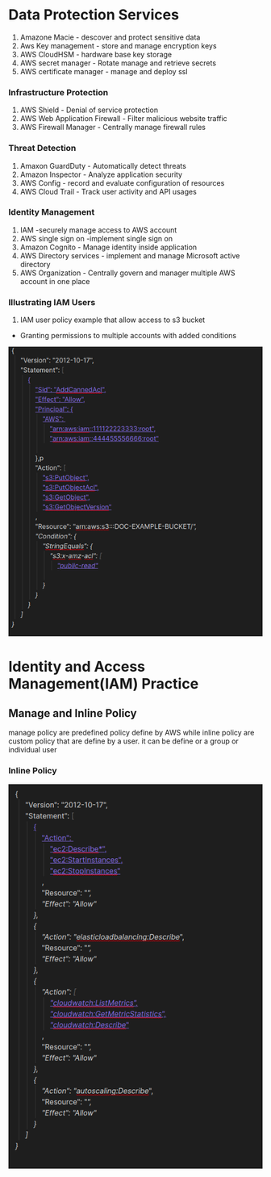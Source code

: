 # Data Protection Services
1) Amazone Macie - descover and protect sensitive data
2) Aws Key management - store and manage encryption keys
3) AWS CloudHSM - hardware base key storage
4) AWS secret manager - Rotate manage and retrieve secrets
5) AWS certificate manager - manage and deploy ssl

### Infrastructure Protection
1) AWS Shield - Denial of service protection
2) AWS Web Application Firewall - Filter malicious website traffic
3) AWS Firewall Manager - Centrally manage firewall rules

### Threat Detection
1) Amaxon GuardDuty - Automatically detect threats
2) Amazon Inspector - Analyze application security
3) AWS Config - record and evaluate configuration of resources
4) AWS Cloud Trail - Track user activity and API usages

### Identity Management
1) IAM -securely manage access to AWS account
2) AWS single sign on -implement single sign on
3) Amazon Cognito - Manage identity inside application
4) AWS Directory services - implement and manage Microsoft active directory
5) AWS Organization - Centrally govern and manager multiple AWS account in one place


### Illustrating IAM Users
1) IAM user policy example that allow access to s3 bucket
  - Granting permissions to multiple accounts with added conditions
  
![S3 Bucket example](https://github.com/sabiut/-conceptualize/blob/master/AWS/s3.png)



# Identity and Access Management(IAM) Practice

## Manage and Inline Policy
manage policy are predefined policy define by AWS while inline policy are custom policy that are define by a user. it can be define or a group or individual user 
### Inline Policy
![S3 Inline Policy example](https://github.com/sabiut/-conceptualize/blob/master/AWS/inlinepolicy.png)
